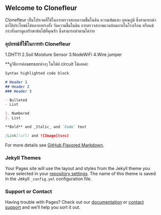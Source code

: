 ## Welcome to Clonefleur

Clonefleur เป็นโปรเจคที่ใช้ในการตรวจสอบความชื้นในดิน ความเข้มแสง อุหณภูมิ ซึ่งสามารถนำมาใช้ประโยชน์ได้หลายอย่างทั้ง วัดความชื้นในดิน การตรวจสภาพแวดล้อมภายในโรงเรือน หรือแม้กระทั่งดารดูแลรักษาต้นไม้ที่คุณรัก ซึ่งสามารถทำตามได้ง่าย

### อุปกรณ์ที่ใช้ในการทำ Clonefleur
1.DHT11
2.Soil Moisture Sensor
3.NodeWiFi
4.Wire jumper

**ดูวิธีการต่อsensorต่างๆ ในไฟล์ circuit ได้เลยค่ะ
```markdown
Syntax highlighted code block

# Header 1
## Header 2
### Header 3

- Bulleted
- List

1. Numbered
2. List

**Bold** and _Italic_ and `Code` text

[Link](url) and ![Image](src)
```

For more details see [GitHub Flavored Markdown](https://guides.github.com/features/mastering-markdown/).

### Jekyll Themes

Your Pages site will use the layout and styles from the Jekyll theme you have selected in your [repository settings](https://github.com/Khunoil/Arduino_code/settings). The name of this theme is saved in the Jekyll `_config.yml` configuration file.

### Support or Contact

Having trouble with Pages? Check out our [documentation](https://help.github.com/categories/github-pages-basics/) or [contact support](https://github.com/contact) and we’ll help you sort it out.

